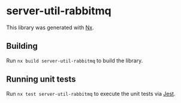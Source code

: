 # server-util-rabbitmq

This library was generated with [Nx](https://nx.dev).

## Building

Run `nx build server-util-rabbitmq` to build the library.

## Running unit tests

Run `nx test server-util-rabbitmq` to execute the unit tests via [Jest](https://jestjs.io).
